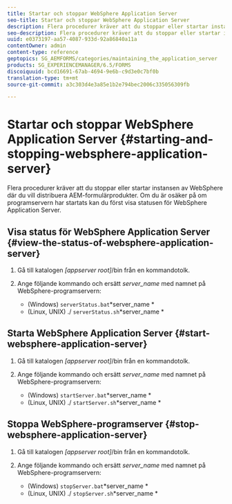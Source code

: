 ```yaml
---
title: Startar och stoppar WebSphere Application Server
seo-title: Startar och stoppar WebSphere Application Server
description: Flera procedurer kräver att du stoppar eller startar instansen av WebSphere där du vill distribuera AEM-formulärprodukter. I det här dokumentet beskrivs hur du startar och stoppar WebSphere Application Server.
seo-description: Flera procedurer kräver att du stoppar eller startar instansen av WebSphere där du vill distribuera AEM-formulärprodukter. I det här dokumentet beskrivs hur du startar och stoppar WebSphere Application Server.
uuid: e0373197-aa57-4087-933d-92a86840a11a
contentOwner: admin
content-type: reference
geptopics: SG_AEMFORMS/categories/maintaining_the_application_server
products: SG_EXPERIENCEMANAGER/6.5/FORMS
discoiquuid: bcd16691-67ab-4694-9e6b-c9d3e0c7bf0b
translation-type: tm+mt
source-git-commit: a3c303d4e3a85e1b2e794bec2006c335056309fb

---
```



# Startar och stoppar WebSphere Application Server {#starting-and-stopping-websphere-application-server}

Flera procedurer kräver att du stoppar eller startar instansen av WebSphere där du vill distribuera AEM-formulärprodukter. Om du är osäker på om programservern har startats kan du först visa statusen för WebSphere Application Server.

## Visa status för WebSphere Application Server {#view-the-status-of-websphere-application-server}

1. Gå till katalogen *[appserver root]*/bin från en kommandotolk.
1. Ange följande kommando och ersätt *server_name* med namnet på WebSphere-programservern:

   * (Windows) `serverStatus.bat`*server_name *
   * (Linux, UNIX) ./ `serverStatus.sh`*server_name *

## Starta WebSphere Application Server {#start-websphere-application-server}

1. Gå till katalogen *[appserver root]*/bin från en kommandotolk.
1. Ange följande kommando och ersätt *server_name* med namnet på WebSphere-programservern:

   * (Windows) `startServer.bat`*server_name *
   * (Linux, UNIX) ./ `startServer.sh`*server_name *

## Stoppa WebSphere-programserver {#stop-websphere-application-server}

1. Gå till katalogen *[appserver root]*/bin från en kommandotolk.
1. Ange följande kommando och ersätt *server_name* med namnet på WebSphere-programservern:

   * (Windows) `stopServer.bat`*server_name *
   * (Linux, UNIX) ./ `stopServer.sh`*server_name *

